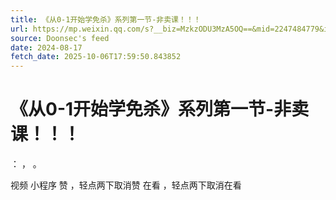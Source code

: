 ```yaml
---
title: 《从0-1开始学免杀》系列第一节-非卖课！！！
url: https://mp.weixin.qq.com/s?__biz=MzkzODU3MzA5OQ==&mid=2247484779&idx=1&sn=5326336059e122b5d4cba9ee0934a783
source: Doonsec's feed
date: 2024-08-17
fetch_date: 2025-10-06T17:59:50.843852
---
```


# 《从0-1开始学免杀》系列第一节-非卖课！！！

：
，
。

视频
小程序
赞
，轻点两下取消赞
在看
，轻点两下取消在看
